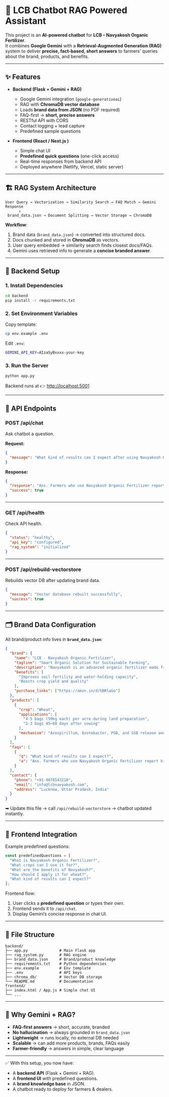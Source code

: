 # 🌱 LCB Chatbot RAG Powered Assistant

This project is an **AI-powered chatbot** for **LCB – Navyakosh Organic Fertilizer**.  
It combines **Google Gemini** with a **Retrieval-Augmented Generation (RAG)** system to deliver **precise, fact-based, short answers** to farmers’ queries about the brand, products, and benefits.

---

## ✨ Features
- **Backend (Flask + Gemini + RAG)**  
  - Google Gemini integration (`google-generativeai`)  
  - RAG with **ChromaDB vector database**  
  - Loads **brand data from JSON** (no PDF required)  
  - FAQ-first → **short, precise answers**  
  - RESTful API with CORS  
  - Contact logging + lead capture  
  - Predefined sample questions  

- **Frontend (React / Next.js )**  
  - Simple chat UI  
  - **Predefined quick questions** (one-click access)  
  - Real-time responses from backend API  
  - Deployed anywhere (Netlify, Vercel, static server)  

---

## 🏗️ RAG System Architecture

```
User Query → Vectorization → Similarity Search → FAQ Match → Gemini Response
      ↓
 brand_data.json → Document Splitting → Vector Storage → ChromaDB
```

**Workflow**:  
1. Brand data (`brand_data.json`) → converted into structured docs.  
2. Docs chunked and stored in **ChromaDB** as vectors.  
3. User query embedded → similarity search finds closest docs/FAQs.  
4. Gemini uses retrieved info to generate a **concise branded answer**.  

---

## 🚀 Backend Setup

### 1. Install Dependencies
```bash
cd backend
pip install -r requirements.txt
```

### 2. Set Environment Variables
Copy template:
```bash
cp env.example .env
```
Edit `.env`:
```bash
GEMINI_API_KEY=AIzaSyBxxxx-your-key
```

### 3. Run the Server
```bash
python app.py
```

Backend runs at 👉 [http://localhost:5001](http://localhost:5001)

---

## 📡 API Endpoints

### **POST /api/chat**
Ask chatbot a question.

**Request:**
```json
{
  "message": "What kind of results can I expect after using Navyakosh Organic Fertilizer?"
}
```

**Response:**
```json
{
  "response": "Ans. Farmers who use Navyakosh Organic Fertilizer report higher yields, healthier crops, and improved soil quality. Studies have shown a 29% increase in grain yield and a 24.8% improvement in seed weight compared to chemical fertilisers.",
  "success": true
}
```

---

### **GET /api/health**
Check API health.
```json
{
  "status": "healthy",
  "api_key": "configured",
  "rag_system": "initialized"
}
```

---

### **POST /api/rebuild-vectorstore**
Rebuilds vector DB after updating brand data.
```json
{
  "message": "Vector database rebuilt successfully",
  "success": true
}
```

---

## 🗂️ Brand Data Configuration

All brand/product info lives in **`brand_data.json`**:  

```json
{
  "brand": {
    "name": "LCB - Navyakosh Organic Fertilizer",
    "tagline": "Smart Organic Solution for Sustainable Farming",
    "description": "Navyakosh is an advanced organic fertilizer made from cow dung...",
    "benefits": [
      "Improves soil fertility and water-holding capacity",
      "Boosts crop yield and quality"
    ],
    "purchase_links": ["https://amzn.in/d/hBRlaGo"]
  },
  "products": [
    {
      "crop": "Wheat",
      "applications": [
        "4-5 bags (50kg each) per acre during land preparation",
        "2-3 bags 45–60 days after sowing"
      ],
      "mechanism": "Azospirillum, Azotobacter, PSB, and SSB release and fix nutrients for wheat."
    }
  ],
  "faqs": [
    {
      "q": "What kind of results can I expect?",
      "a": "Ans. Farmers who use Navyakosh Organic Fertilizer report higher yields..."
    }
  ],
  "contact": {
    "phone": "+91-9876543210",
    "email": "info@lcbnavyakosh.com",
    "address": "Lucknow, Uttar Pradesh, India"
  }
}
```

➡ Update this file → call `/api/rebuild-vectorstore` → chatbot updated instantly.

---

## 💬 Frontend Integration

Example predefined questions:  

```javascript
const predefinedQuestions = [
  "What is Navyakosh Organic Fertilizer?",
  "What crops can I use it for?",
  "What are the benefits of Navyakosh?",
  "How should I apply it for wheat?",
  "What kind of results can I expect?"
];
```

Frontend flow:  
1. User clicks a **predefined question** or types their own.  
2. Frontend sends it to `/api/chat`.  
3. Display Gemini’s concise response in chat UI.  

---

## 📂 File Structure
```
backend/
├── app.py              # Main Flask app
├── rag_system.py       # RAG engine
├── brand_data.json     # Brand/product knowledge
├── requirements.txt    # Python dependencies
├── env.example         # Env template
├── .env                # API keys
├── chroma_db/          # Vector DB storage
└── README.md           # Documentation
frontend/
├── index.html / App.js # Simple chat UI
└── ...
```

---

## 🔮 Why Gemini + RAG?
- **FAQ-first answers** → short, accurate, branded  
- **No hallucination** → always grounded in `brand_data.json`  
- **Lightweight** → runs locally, no external DB needed  
- **Scalable** → can add more products, brands, FAQs easily  
- **Farmer-friendly** → answers in simple, clear language  

---

✅ With this setup, you now have:  
- A **backend API** (Flask + Gemini + RAG).  
- A **frontend UI** with predefined questions.  
- A **brand knowledge base** in JSON.  
- A chatbot ready to deploy for farmers & dealers.  
